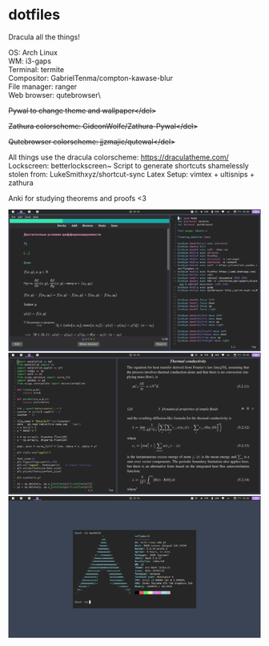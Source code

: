 # dotfiles

Dracula all the things!

OS: Arch Linux\
WM: i3-gaps\
Terminal: termite\
Compositor: GabrielTenma/compton-kawase-blur\
File manager: ranger\
Web browser: qutebrowser\

<del>Pywal to change theme and wallpaper\</del>

<del>Zathura colorscheme: GideonWolfe/Zathura-Pywal\</del>

<del>Qutebrowser colorscheme: jjzmajic/qutewal\</del>

All things use the dracula colorscheme: https://draculatheme.com/
Lockscreen: betterlockscreen\~
Script to generate shortcuts shamelessly stolen from: LukeSmithxyz/shortcut-sync
Latex Setup: vimtex + ultisnips + zathura

Anki for studying theorems and proofs <3

![Alt text](Pictures/Screenshots/ScreenAnki.png?raw=true "Screenshot")
![Alt text](Pictures/Screenshots/ScreenZathura.png?raw=true "Screenshot")
![Alt text](Pictures/Screenshots/ScreenNeofetch.png?raw=true "Anki1")
